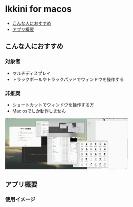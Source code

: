 # Ikkini for macos

- [こんな人におすすめ](#こんな人におすすめ)
- [アプリ概要](#アプリ概要)


## こんな人におすすめ
### 対象者
- マルチディスプレイ
- トラックボールやトラックパッドでウィンドウを操作する

### 非推奨
- ショートカットでウィンドウを操作する方
- Mac osでしか動作しません


<img src="assets/output.gif" width="400" />


## アプリ概要
### 使用イメージ
